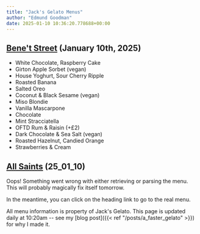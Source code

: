 ```yaml
---
title: "Jack's Gelato Menus"
author: "Edmund Goodman"
date: 2025-01-10 10:36:20.778688+00:00
---
```


## [Bene't Street](https://www.jacksgelato.com/bene-t-street-menu) (January 10th, 2025)

- White Chocolate, Raspberry Cake
- Girton Apple Sorbet (vegan)
- House Yoghurt, Sour Cherry Ripple
- Roasted Banana
- Salted Oreo
- Coconut & Black Sesame (vegan)
- Miso Blondie
- Vanilla Mascarpone
- Chocolate
- Mint Stracciatella
- OFTD Rum & Raisin (+£2)
- Dark Chocolate & Sea Salt (vegan)
- Roasted Hazelnut, Candied Orange
- Strawberries & Cream


## [All Saints](https://www.jacksgelato.com/all-saints-menu) (25_01_10)

Oops! Something went wrong with either retrieving or parsing the menu. This will probably magically fix itself tomorrow.

In the meantime, you can click on the heading link to go to the real menu.

All menu information is property of Jack's Gelato. This page is
updated daily at 10:20am -- see my
[blog post]({{< ref "/posts/a_faster_gelato" >}}) for why I made it.
